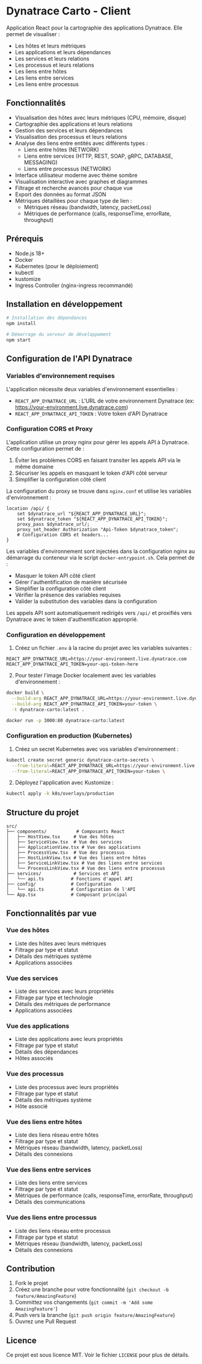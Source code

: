 # Dynatrace Carto - Client

Application React pour la cartographie des applications Dynatrace. Elle permet de visualiser :
- Les hôtes et leurs métriques
- Les applications et leurs dépendances
- Les services et leurs relations
- Les processus et leurs relations
- Les liens entre hôtes
- Les liens entre services
- Les liens entre processus

## Fonctionnalités

- Visualisation des hôtes avec leurs métriques (CPU, mémoire, disque)
- Cartographie des applications et leurs relations
- Gestion des services et leurs dépendances
- Visualisation des processus et leurs relations
- Analyse des liens entre entités avec différents types :
  - Liens entre hôtes (NETWORK)
  - Liens entre services (HTTP, REST, SOAP, gRPC, DATABASE, MESSAGING)
  - Liens entre processus (NETWORK)
- Interface utilisateur moderne avec thème sombre
- Visualisation interactive avec graphes et diagrammes
- Filtrage et recherche avancés pour chaque vue
- Export des données au format JSON
- Métriques détaillées pour chaque type de lien :
  - Métriques réseau (bandwidth, latency, packetLoss)
  - Métriques de performance (calls, responseTime, errorRate, throughput)

## Prérequis

- Node.js 18+
- Docker
- Kubernetes (pour le déploiement)
- kubectl
- kustomize
- Ingress Controller (nginx-ingress recommandé)

## Installation en développement

```bash
# Installation des dépendances
npm install

# Démarrage du serveur de développement
npm start
```

## Configuration de l'API Dynatrace

### Variables d'environnement requises

L'application nécessite deux variables d'environnement essentielles :

- `REACT_APP_DYNATRACE_URL` : L'URL de votre environnement Dynatrace (ex: https://your-environment.live.dynatrace.com)
- `REACT_APP_DYNATRACE_API_TOKEN` : Votre token d'API Dynatrace

### Configuration CORS et Proxy

L'application utilise un proxy nginx pour gérer les appels API à Dynatrace. Cette configuration permet de :

1. Éviter les problèmes CORS en faisant transiter les appels API via le même domaine
2. Sécuriser les appels en masquant le token d'API côté serveur
3. Simplifier la configuration côté client

La configuration du proxy se trouve dans `nginx.conf` et utilise les variables d'environnement :
```nginx
location /api/ {
    set $dynatrace_url "${REACT_APP_DYNATRACE_URL}";
    set $dynatrace_token "${REACT_APP_DYNATRACE_API_TOKEN}";
    proxy_pass $dynatrace_url/;
    proxy_set_header Authorization "Api-Token $dynatrace_token";
    # Configuration CORS et headers...
}
```

Les variables d'environnement sont injectées dans la configuration nginx au démarrage du conteneur via le script `docker-entrypoint.sh`. Cela permet de :
- Masquer le token API côté client
- Gérer l'authentification de manière sécurisée
- Simplifier la configuration côté client
- Vérifier la présence des variables requises
- Valider la substitution des variables dans la configuration

Les appels API sont automatiquement redirigés vers `/api/` et proxifiés vers Dynatrace avec le token d'authentification approprié.

### Configuration en développement

1. Créez un fichier `.env` à la racine du projet avec les variables suivantes :
```
REACT_APP_DYNATRACE_URL=https://your-environment.live.dynatrace.com
REACT_APP_DYNATRACE_API_TOKEN=your-api-token-here
```

2. Pour tester l'image Docker localement avec les variables d'environnement :
```bash
docker build \
  --build-arg REACT_APP_DYNATRACE_URL=https://your-environment.live.dynatrace.com \
  --build-arg REACT_APP_DYNATRACE_API_TOKEN=your-token \
  -t dynatrace-carto:latest .

docker run -p 3000:80 dynatrace-carto:latest
```

### Configuration en production (Kubernetes)

1. Créez un secret Kubernetes avec vos variables d'environnement :
```bash
kubectl create secret generic dynatrace-carto-secrets \
  --from-literal=REACT_APP_DYNATRACE_URL=https://your-environment.live.dynatrace.com \
  --from-literal=REACT_APP_DYNATRACE_API_TOKEN=your-token \
```

2. Déployez l'application avec Kustomize :
```bash
kubectl apply -k k8s/overlays/production
```

## Structure du projet

```
src/
├── components/           # Composants React
│   ├── HostView.tsx     # Vue des hôtes
│   ├── ServiceView.tsx  # Vue des services
│   ├── ApplicationView.tsx # Vue des applications
│   ├── ProcessView.tsx  # Vue des processus
│   ├── HostLinkView.tsx # Vue des liens entre hôtes
│   ├── ServiceLinkView.tsx # Vue des liens entre services
│   └── ProcessLinkView.tsx # Vue des liens entre processus
├── services/            # Services et API
│   └── api.ts          # Fonctions d'appel API
├── config/             # Configuration
│   └── api.ts          # Configuration de l'API
└── App.tsx             # Composant principal
```

## Fonctionnalités par vue

### Vue des hôtes
- Liste des hôtes avec leurs métriques
- Filtrage par type et statut
- Détails des métriques système
- Applications associées

### Vue des services
- Liste des services avec leurs propriétés
- Filtrage par type et technologie
- Détails des métriques de performance
- Applications associées

### Vue des applications
- Liste des applications avec leurs propriétés
- Filtrage par type et statut
- Détails des dépendances
- Hôtes associés

### Vue des processus
- Liste des processus avec leurs propriétés
- Filtrage par type et statut
- Détails des métriques système
- Hôte associé

### Vue des liens entre hôtes
- Liste des liens réseau entre hôtes
- Filtrage par type et statut
- Métriques réseau (bandwidth, latency, packetLoss)
- Détails des connexions

### Vue des liens entre services
- Liste des liens entre services
- Filtrage par type et statut
- Métriques de performance (calls, responseTime, errorRate, throughput)
- Détails des communications

### Vue des liens entre processus
- Liste des liens réseau entre processus
- Filtrage par type et statut
- Métriques réseau (bandwidth, latency, packetLoss)
- Détails des connexions

## Contribution

1. Fork le projet
2. Créez une branche pour votre fonctionnalité (`git checkout -b feature/AmazingFeature`)
3. Committez vos changements (`git commit -m 'Add some AmazingFeature'`)
4. Push vers la branche (`git push origin feature/AmazingFeature`)
5. Ouvrez une Pull Request

## Licence

Ce projet est sous licence MIT. Voir le fichier `LICENSE` pour plus de détails. 